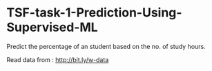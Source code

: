 # TSF-task-1-Prediction-Using-Supervised-ML

Predict the percentage of an student based on the no. of study hours.

Read data from : http://bit.ly/w-data
